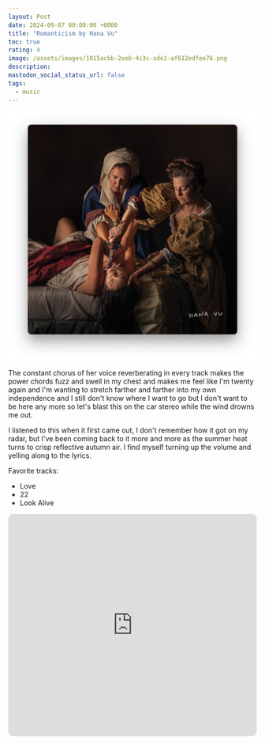 ```yaml
---
layout: Post
date: 2024-09-07 00:00:00 +0000
title: "Romanticism by Hana Vu"
toc: true
rating: 4
image: /assets/images/1815acbb-2eeb-4c3c-ade1-af612edfee76.png
description: 
mastodon_social_status_url: false
tags: 
  - music
---
```


<img width="712" alt="Album art" src="/assets/images/1815acbb-2eeb-4c3c-ade1-af612edfee76.png">

The constant chorus of her voice reverberating in every track makes the power chords fuzz and swell in my chest and makes me feel like I'm twenty again and I'm wanting to stretch farther and farther into my own independence and I still don't know where I want to go but I don't want to be here any more so let's blast this on the car stereo while the wind drowns me out.

I listened to this when it first came out, I don't remember how it got on my radar, but I've been coming back to it more and more as the summer heat turns to crisp reflective autumn air. I find myself turning up the volume and yelling along to the lyrics.

Favorite tracks:
- Love
- 22
- Look Alive

<iframe allow="autoplay *; encrypted-media *; fullscreen *; clipboard-write" frameborder="0" height="450" style="width:100%;max-width:660px;overflow:hidden;border-radius:10px;" sandbox="allow-forms allow-popups allow-same-origin allow-scripts allow-storage-access-by-user-activation allow-top-navigation-by-user-activation" src="https://embed.music.apple.com/us/album/romanticism/1726216204"></iframe>
